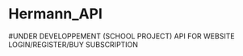 # Hermann_API

#UNDER DEVELOPPEMENT (SCHOOL PROJECT) API FOR WEBSITE LOGIN/REGISTER/BUY SUBSCRIPTION
